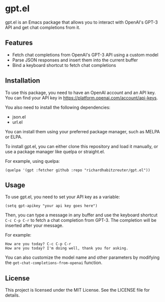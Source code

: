 # gpt.el

gpt.el is an Emacs package that allows you to interact with OpenAI's GPT-3 API and get chat completions from it.

## Features

- Fetch chat completions from OpenAI's GPT-3 API using a custom model
- Parse JSON responses and insert them into the current buffer
- Bind a keyboard shortcut to fetch chat completions

## Installation

To use this package, you need to have an OpenAI account and an API key. You can find your API key in https://platform.openai.com/account/api-keys.

You also need to install the following dependencies:

- json.el
- url.el

You can install them using your preferred package manager, such as MELPA or ELPA.

To install gpt.el, you can either clone this repository and load it manually, or use a package manager like quelpa or straight.el.

For example, using quelpa:

```elisp
(quelpa '(gpt :fetcher github :repo "richardhabitzreuter/gpt.el"))
```

## Usage

To use gpt.el, you need to set your API key as a variable:

```elisp
(setq gpt-apikey "your api key goes here")
```

Then, you can type a message in any buffer and use the keyboard shortcut `C-c C-p C-r` to fetch a chat completion from GPT-3. The completion will be inserted after your message.

For example:

```
How are you today? C-c C-p C-r
How are you today? I'm doing well, thank you for asking.
```

You can also customize the model name and other parameters by modifying the `get-chat-completions-from-openai` function.

## License

This project is licensed under the MIT License. See the LICENSE file for details.


